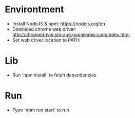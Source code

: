 # Environtment
- Install NodeJS & npm: https://nodejs.org/en  
- Download chrome web driver: http://chromedriver.storage.googleapis.com/index.html  
- Set web driver location to PATH  

# Lib
- Run 'npm install' to fetch dependencies  

# Run
- Type 'npm run start' to run  